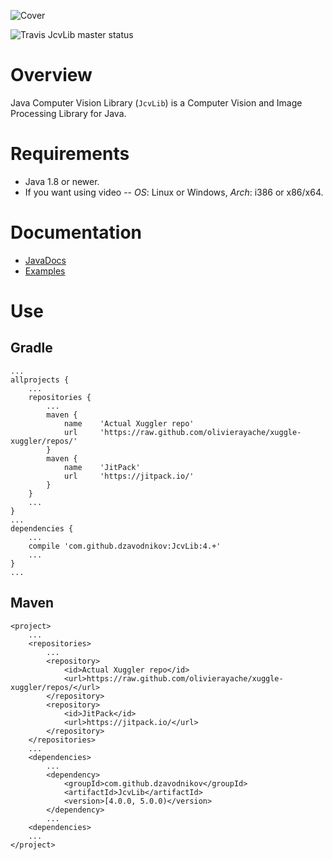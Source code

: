 ![Cover](https://raw.github.com/dzavodnikov/JcvLib/master/src/test/resources/Cover.jpg)

![Travis JcvLib master status](https://travis-ci.org/dzavodnikov/JcvLib.svg?branch=master)


Overview
========
Java Computer Vision Library (`JcvLib`) is a Computer Vision and Image Processing Library for Java.


Requirements
============
 * Java 1.8 or newer.
 * If you want using video -- *OS*: Linux or Windows, *Arch*: i386 or x86/x64.


Documentation
=============
 * [JavaDocs](https://dzavodnikov.github.io/JcvLib/)
 * [Examples](https://github.com/dzavodnikov/JcvLib/tree/examples/)


Use
===
Gradle
------
    ...
	allprojects {
	    ...
		repositories {
			...
			maven {
                name    'Actual Xuggler repo'
                url     'https://raw.github.com/olivierayache/xuggle-xuggler/repos/'
            }
            maven {
                name    'JitPack'
                url     'https://jitpack.io/' 
            }
		}
		...
	}
	...
    dependencies {
        ...
        compile 'com.github.dzavodnikov:JcvLib:4.+'
        ...
    }
    ...

Maven
-----
    <project>
        ...
	    <repositories>
	        ...
	        <repository>
		        <id>Actual Xuggler repo</id>
		        <url>https://raw.github.com/olivierayache/xuggle-xuggler/repos/</url>
		    </repository>
		    <repository>
		        <id>JitPack</id>
		        <url>https://jitpack.io/</url>
		    </repository>
	    </repositories>
        ...
        <dependencies>
            ...
	        <dependency>
	            <groupId>com.github.dzavodnikov</groupId>
	            <artifactId>JcvLib</artifactId>
	            <version>[4.0.0, 5.0.0)</version>
	        </dependency>
	        ...
	    <dependencies>
	    ...
	</project>

